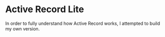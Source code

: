 Active Record Lite
==================

In order to fully understand how Active Record works, I attempted to build my own version.
